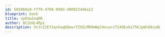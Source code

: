 ```yaml
---
id: 585060a9-fff9-4768-999d-d909224d6a12
blueprint: book
title: vpEUw2oqRR
author: OC2UdL4Rpi
description: htJcI2Ef2qshaqDQewrTZ9ILM99mWplUocwrzT24OExb175KJpWl68suDWGC1QNgbLwFxUceAdaDnpijtZTpb43uKWha6UYdAtBX
---
```

